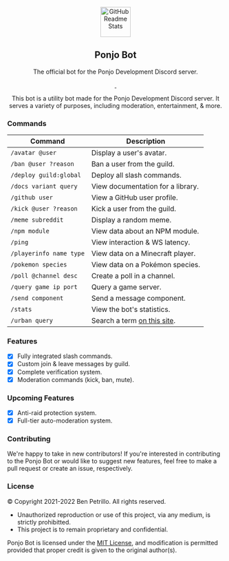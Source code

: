 <p align="center">
    <img width="70px" src="https://raw.githubusercontent.com/Eerie6560/Archives/main/images/icons/Ponjo-Circle.png" align="center" alt="GitHub Readme Stats" />
    <h2 align="center">Ponjo Bot</h2>
</p>

<p align="center">
    The official bot for the Ponjo Development Discord server.
</p>

<p align="center">
    <a href="https://ponjo.club/discord">
      <img src="https://img.shields.io/badge/Discord-Join%20for%20support!-blue?style=for-the-badge&logo=discord&logoColor=white" alt=""/>
    </a>
    <a href="https://eerie.codes">
      <img src="https://img.shields.io/badge/Supports%20-Node.js%20v16.0+-gray.svg?colorA=61c265&colorB=4CAF50&style=for-the-badge&logo=node.js&logoColor=white" alt=""/>
    </a>
</p>

<p align="center">
    This bot is a utility bot made for the Ponjo Development Discord server. It serves a variety of purposes,
    including moderation, entertainment, & more.
</p>

### Commands

| Command | Description |
| ----------- | ----------- |
| `/avatar @user` | Display a user's avatar. |
| `/ban @user ?reason`  | Ban a user from the guild. |
| `/deploy guild:global` | Deploy all slash commands. |
| `/docs variant query` | View documentation for a library. |
| `/github user` | View a GitHub user profile. |
| `/kick @user ?reason` | Kick a user from the guild. |
| `/meme subreddit` | Display a random meme. |
| `/npm module` | View data about an NPM module. |
| `/ping` | View interaction & WS latency. |
| `/playerinfo name type` | View data on a Minecraft player. |
| `/pokemon species` | View data on a Pokémon species. |
| `/poll @channel desc` | Create a poll in a channel. |
| `/query game ip port` | Query a game server. |
| `/send component` | Send a message component. |
| `/stats` | View the bot's statistics. |
| `/urban query` | Search a term [on this site](https://urbandictionary.com).

### Features
 
- [x] Fully integrated slash commands.
- [x] Custom join & leave messages by guild.
- [x] Complete verification system.
- [x] Moderation commands (kick, ban, mute). 

### Upcoming Features
- [x] Anti-raid protection system.
- [x] Full-tier auto-moderation system.

### Contributing
We're happy to take in new contributors! If you're interested in contributing to the Ponjo Bot or would like to suggest new features, feel free to make a pull request or create an issue, respectively.

### License

© Copyright 2021-2022 Ben Petrillo. All rights reserved.
- Unauthorized reproduction or use of this project, via any medium, is strictly prohibitted.
- This project is to remain proprietary and confidential.

Ponjo Bot is licensed under the [MIT License](https://www.mit.edu/~amini/LICENSE.md), and modification is permitted provided that proper credit is given to the original author(s). 
